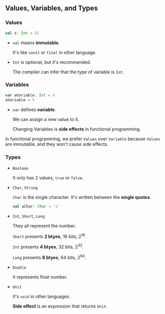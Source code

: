## Values, Variables, and Types

### Values

```scala
val x: Int = 42
```

- `val` means **immutable**.

  It's like `const` or `final` in other language.

- `Int` is optional, but it's recommended.

  The compiler can infer that the type of variable is `Int`.

### Variables

```scala
var aVariable: Int = 4
aVariable = 5
```

- `var` defines **variable**.

  We can assign a new value to it.

  Changing Variables is **side effects** in functional programming.

In functional programming, we prefer `Values` over `Variable` because `Values` are immutable, and they won't cause side effects.

### Types

- `Boolean`

  It only has 2 values, `true` or `false`.

- `Char`, `String`

  `Char` is the single character. It's written between the **single quotes**.

  ```scala
  val aChar: Char = 'c'
  ```

- `Int`, `Short`, `Long`

  They all represent the number.

  `Short` presents **2 btyes**, 16 bits, 2<sup>16</sup>.

  `Int` presents **4 btyes**, 32 bits, 2<sup>32</sup>.

  `Long` presents **8 btyes**, 64 bits, 2<sup>64</sup>.

- `Double`

  It represents float number.

- `Unit`

  It's `void` in other languages.

  **Side effect** is an expression that returns `Unit`.